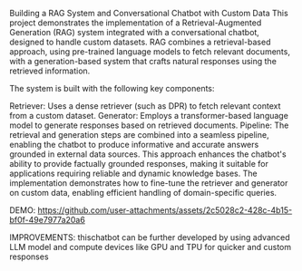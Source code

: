 Building a RAG System and Conversational Chatbot with Custom Data
This project demonstrates the implementation of a Retrieval-Augmented Generation (RAG) system integrated with a conversational chatbot, designed to handle custom datasets. RAG combines a retrieval-based approach, using pre-trained language models to fetch relevant documents, with a generation-based system that crafts natural responses using the retrieved information.

The system is built with the following key components:

Retriever: Uses a dense retriever (such as DPR) to fetch relevant context from a custom dataset.
Generator: Employs a transformer-based language model to generate responses based on retrieved documents.
Pipeline: The retrieval and generation steps are combined into a seamless pipeline, enabling the chatbot to produce informative and accurate answers grounded in external data sources.
This approach enhances the chatbot's ability to provide factually grounded responses, making it suitable for applications requiring reliable and dynamic knowledge bases. The implementation demonstrates how to fine-tune the retriever and generator on custom data, enabling efficient handling of domain-specific queries.

DEMO:
https://github.com/user-attachments/assets/2c5028c2-428c-4b15-bf0f-49e7977a20a6

IMPROVEMENTS: thischatbot can be further developed by using advanced LLM model and compute devices like GPU and TPU for quicker and custom responses

